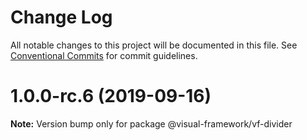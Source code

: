 # Change Log

All notable changes to this project will be documented in this file.
See [Conventional Commits](https://conventionalcommits.org) for commit guidelines.

# 1.0.0-rc.6 (2019-09-16)

**Note:** Version bump only for package @visual-framework/vf-divider
